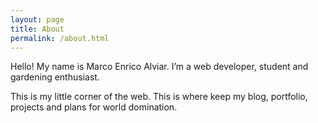 ```yaml
---
layout: page
title: About
permalink: /about.html
---
```


Hello! My name is Marco Enrico Alviar. I’m a web developer, student and
gardening enthusiast.

This is my little corner of the web. This is where keep my blog, portfolio, 
projects and plans for world domination.

